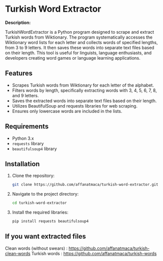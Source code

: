 # Turkish Word Extractor

**Description:**

TurkishWordExtractor is a Python program designed to scrape and extract Turkish words from Wiktionary. The program systematically accesses the Wiktionary word lists for each letter and collects words of specified lengths, from 3 to 9 letters. It then saves these words into separate text files based on their length. This tool is useful for linguists, language enthusiasts, and developers creating word games or language learning applications.

## Features

- Scrapes Turkish words from Wiktionary for each letter of the alphabet.
- Filters words by length, specifically extracting words with 3, 4, 5, 6, 7, 8, and 9 letters.
- Saves the extracted words into separate text files based on their length.
- Utilizes BeautifulSoup and requests libraries for web scraping.
- Ensures only lowercase words are included in the lists.

## Requirements

- Python 3.x
- `requests` library
- `beautifulsoup4` library

## Installation

1. Clone the repository:
   ```bash
   git clone https://github.com/affanatmaca/turkish-word-extractor.git
   
2. Navigate to the project directory:
   ```bash
   cd turkish-word-extractor

3. Install the required libraries:
   ```bash
   pip install requests beautifulsoup4

## If you want extracted files
   Clean words (without swears) : https://github.com/affanatmaca/turkish-clean-words
   Turkish words : https://github.com/affanatmaca/turkish-words
